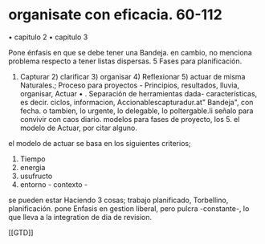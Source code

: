 # organisate con eficacia. 60-112
• capitulo 2
• capitulo 3

Pone énfasis en que se debe tener una Bandeja. en cambio, no menciona problema respecto a tener listas dispersas. 5 Fases para planificación.
1) Capturar 2) clarificar 3) organisar 4) Reflexionar 5) actuar
de misma Naturales.; Proceso para proyectos - Principios, resultados, lluvia, organisar, Actuar • . Separación de herramientas dada- características, es decir. ciclos, informacion, Accionablescapturadur.at" Bandeja"\, con fecha. o tambien, lo urgente, lo delegable, lo poltergable.li señalo para convivir con caos diario. modelos para fases de proyecto, los 5. el modelo de Actuar, por citar alguno.

el modelo de actuar se basa en los siguientes criterios;
1) Tiempo
2) energia
3) usufructo
4) entorno - contexto -

se pueden estar Haciendo 3 cosas; trabajo planificado, Torbellino, planificación.
pone Enfasis en gestion liberal, pero pulcra -constante-, lo que lleva a la integration de dia de revision.

[[GTD]]
